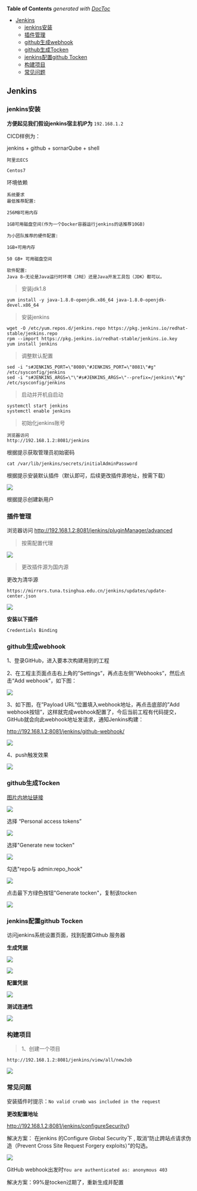 <!-- START doctoc generated TOC please keep comment here to allow auto update -->
<!-- DON'T EDIT THIS SECTION, INSTEAD RE-RUN doctoc TO UPDATE -->
**Table of Contents**  *generated with [DocToc](https://github.com/thlorenz/doctoc)*

- [Jenkins](#jenkins)
  - [jenkins安装](#jenkins%E5%AE%89%E8%A3%85)
  - [插件管理](#%E6%8F%92%E4%BB%B6%E7%AE%A1%E7%90%86)
  - [github生成webhook](#github%E7%94%9F%E6%88%90webhook)
  - [github生成Tocken](#github%E7%94%9F%E6%88%90tocken)
  - [jenkins配置github Tocken](#jenkins%E9%85%8D%E7%BD%AEgithub-tocken)
  - [构建项目](#%E6%9E%84%E5%BB%BA%E9%A1%B9%E7%9B%AE)
  - [常见问题](#%E5%B8%B8%E8%A7%81%E9%97%AE%E9%A2%98)

<!-- END doctoc generated TOC please keep comment here to allow auto update -->

## Jenkins ##

### jenkins安装 ###

**方便起见我们假设jenkins宿主机IP为** `192.168.1.2`

CICD样例为：

jenkins + github + sornarQube + shell

`阿里云ECS`

`Centos7`

环境依赖

	系统要求
	最低推荐配置:
	
	256MB可用内存
	
	1GB可用磁盘空间(作为一个Docker容器运行jenkins的话推荐10GB)
	
	为小团队推荐的硬件配置:
	
	1GB+可用内存
	
	50 GB+ 可用磁盘空间
	
	软件配置:
	Java 8—​无论是Java运行时环境（JRE）还是Java开发工具包（JDK）都可以。

> 安装jdk1.8

	yum install -y java-1.8.0-openjdk.x86_64 java-1.8.0-openjdk-devel.x86_64

> 安装jenkins

	wget -O /etc/yum.repos.d/jenkins.repo https://pkg.jenkins.io/redhat-stable/jenkins.repo
	rpm --import https://pkg.jenkins.io/redhat-stable/jenkins.io.key
	yum install jenkins

> 调整默认配置

	sed -i "s#JENKINS_PORT=\"8080\"#JENKINS_PORT=\"8081\"#g" /etc/sysconfig/jenkins
	sed -i "s#JENKINS_ARGS=\"\"#s#JENKINS_ARGS=\"--prefix=/jenkins\"#g" /etc/sysconfig/jenkins

> 启动并开机自启动

	systemctl start jenkins
	systemctl enable jenkins

> 初始化jenkins账号

	浏览器访问
	http://192.168.1.2:8081/jenkins

根据提示获取管理员初始密码

	cat /var/lib/jenkins/secrets/initialAdminPassword

根据提示安装默认插件（默认即可，后续更改插件源地址，按需下载）

![](./images/jenkins-init.jpg)

根据提示创建新用户

### 插件管理 ###

浏览器访问  http://192.168.1.2:8081/jenkins/pluginManager/advanced

> 按需配置代理

![](./images/jenkins-plugin-advanced.png)

> 更改插件源为国内源

更改为清华源

	https://mirrors.tuna.tsinghua.edu.cn/jenkins/updates/update-center.json

![](./images/jenkins-plugin-origin.png)

**安装以下插件**

`Credentials Binding`

### github生成webhook ###

1、登录GitHub，进入要本次构建用到的工程

2、在工程主页面点击右上角的”Settings”，再点击左侧”Webhooks”，然后点击“Add webhook”，如下图：

![](./images/add_webhook.png)

3、如下图，在”Payload URL”位置填入webhook地址，再点击底部的”Add webhook按钮”，这样就完成webhook配置了，今后当前工程有代码提交，GitHub就会向此webhook地址发请求，通知Jenkins构建：

http://192.168.1.2:8081/jenkins/github-webhook/ 

![](./images/generate_hook.png)

4、push触发效果

![](./images/webhook_achive.png)


### github生成Tocken ###

[图片内地址链接](https://github.com/settings/profile)

![](./images/github_01.png)

选择 “Personal access tokens”

![](./images/github_02.png)

选择"Generate new tocken"

![](./images/github_03.png)

勾选"repo与 admin:repo_hook"

![](./images/github_04.png)

点击最下方绿色按钮"Generate tocken"，复制该tocken

![](./images/github_05.png)


### jenkins配置github Tocken ###

访问jenkins系统设置页面，找到配置Github 服务器

**生成凭据**

![](./images/github_061.png)

![](./images/github_062.png)

**配置凭据**

![](./images/github_07.png)

**测试连通性**

![](./images/github_08.png)


### 构建项目 ###

> 1、创建一个项目

	http://192.168.1.2:8081/jenkins/view/all/newJob

![](./images/create-new-job.png)


### 常见问题 ###

安装插件时提示：`No valid crumb was included in the request`

**更改配置地址**

http://192.168.1.2:8081/jenkins/configureSecurity/)

解决方案：
在jenkins 的Configure Global Security下 , 取消“防止跨站点请求伪造（Prevent Cross Site Request Forgery exploits）”的勾选。

![](./images/csrf.png)


GitHub webhook出发时`You are authenticated as: anonymous 403`

解决方案：99%是tocken过期了，重新生成并配置





	